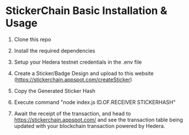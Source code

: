 # StickerChain Basic Installation & Usage

1) Clone this repo
2) Install the required dependencies
3) Setup your Hedera testnet credentials in the .env file
4) Create a Sticker/Badge Design and upload to this website (https://stickerchain.appspot.com/createSticker)
5) Copy the Generated Sticker Hash
6) Execute command "node index.js ID.OF.RECEIVER STICKERHASH"

7) Await the receipt of the transaction, and head to https://stickerchain.appspot.com/ and see the transaction table being updated with your blockchain transaction powered by Hedera.
